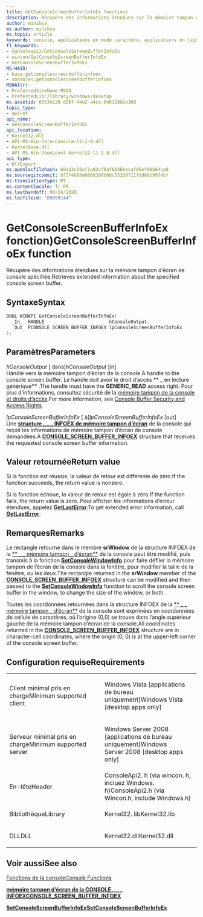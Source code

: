 ```yaml
---
title: GetConsoleScreenBufferInfoEx fonction)
description: Récupère des informations étendues sur la mémoire tampon d’écran de console spécifiée.
author: miniksa
ms.author: miniksa
ms.topic: article
keywords: console, applications en mode caractère, applications en ligne de commande, applications Terminal Server, API de console
f1_keywords:
- consoleapi2/GetConsoleScreenBufferInfoEx
- wincon/GetConsoleScreenBufferInfoEx
- GetConsoleScreenBufferInfoEx
MS-HAID:
- base.getconsolescreenbufferinfoex
- consoles.getconsolescreenbufferinfoex
MSHAttr:
- PreferredSiteName:MSDN
- PreferredLib:/library/windows/desktop
ms.assetid: 60534226-d26f-44e2-a4cc-64811882e308
topic_type:
- apiref
api_name:
- GetConsoleScreenBufferInfoEx
api_location:
- Kernel32.dll
- API-MS-Win-Core-Console-l2-1-0.dll
- KernelBase.dll
- API-MS-Win-DownLevel-Kernel32-l1-1-0.dll
api_type:
- DllExport
ms.openlocfilehash: 69cb3c59af1a93cf6af664bbecaf05ef00b64ce8
ms.sourcegitcommit: b75f4688e080d300b80c552d0711fdd86b9974bf
ms.translationtype: MT
ms.contentlocale: fr-FR
ms.lasthandoff: 08/24/2020
ms.locfileid: "89059144"
---
```

# <a name="getconsolescreenbufferinfoex-function"></a><span data-ttu-id="31e25-104">GetConsoleScreenBufferInfoEx fonction)</span><span class="sxs-lookup"><span data-stu-id="31e25-104">GetConsoleScreenBufferInfoEx function</span></span>


<span data-ttu-id="31e25-105">Récupère des informations étendues sur la mémoire tampon d’écran de console spécifiée.</span><span class="sxs-lookup"><span data-stu-id="31e25-105">Retrieves extended information about the specified console screen buffer.</span></span>

<a name="syntax"></a><span data-ttu-id="31e25-106">Syntaxe</span><span class="sxs-lookup"><span data-stu-id="31e25-106">Syntax</span></span>
------

```C
BOOL WINAPI GetConsoleScreenBufferInfoEx(
  _In_  HANDLE                        hConsoleOutput,
  _Out_ PCONSOLE_SCREEN_BUFFER_INFOEX lpConsoleScreenBufferInfoEx
);
```

<a name="parameters"></a><span data-ttu-id="31e25-107">Paramètres</span><span class="sxs-lookup"><span data-stu-id="31e25-107">Parameters</span></span>
----------

<span data-ttu-id="31e25-108">*hConsoleOutput* \[ dans\]</span><span class="sxs-lookup"><span data-stu-id="31e25-108">*hConsoleOutput* \[in\]</span></span>  
<span data-ttu-id="31e25-109">Handle vers la mémoire tampon d’écran de la console.</span><span class="sxs-lookup"><span data-stu-id="31e25-109">A handle to the console screen buffer.</span></span> <span data-ttu-id="31e25-110">Le handle doit avoir le droit d’accès \*\* \_ en lecture générique\*\* .</span><span class="sxs-lookup"><span data-stu-id="31e25-110">The handle must have the **GENERIC\_READ** access right.</span></span> <span data-ttu-id="31e25-111">Pour plus d’informations, consultez sécurité de la [mémoire tampon de la console et droits d’accès](console-buffer-security-and-access-rights.md).</span><span class="sxs-lookup"><span data-stu-id="31e25-111">For more information, see [Console Buffer Security and Access Rights](console-buffer-security-and-access-rights.md).</span></span>

<span data-ttu-id="31e25-112">*lpConsoleScreenBufferInfoEx* \[ à\]</span><span class="sxs-lookup"><span data-stu-id="31e25-112">*lpConsoleScreenBufferInfoEx* \[out\]</span></span>  
<span data-ttu-id="31e25-113">Une [**structure \_ \_ \_ INFOEX de mémoire tampon d’écran**](console-screen-buffer-infoex.md) de la console qui reçoit les informations de mémoire tampon d’écran de console demandées.</span><span class="sxs-lookup"><span data-stu-id="31e25-113">A [**CONSOLE\_SCREEN\_BUFFER\_INFOEX**](console-screen-buffer-infoex.md) structure that receives the requested console screen buffer information.</span></span>

<a name="return-value"></a><span data-ttu-id="31e25-114">Valeur retournée</span><span class="sxs-lookup"><span data-stu-id="31e25-114">Return value</span></span>
------------

<span data-ttu-id="31e25-115">Si la fonction est réussie, la valeur de retour est différente de zéro.</span><span class="sxs-lookup"><span data-stu-id="31e25-115">If the function succeeds, the return value is nonzero.</span></span>

<span data-ttu-id="31e25-116">Si la fonction échoue, la valeur de retour est égale à zéro.</span><span class="sxs-lookup"><span data-stu-id="31e25-116">If the function fails, the return value is zero.</span></span> <span data-ttu-id="31e25-117">Pour afficher les informations d’erreur étendues, appelez [**GetLastError**](https://msdn.microsoft.com/library/windows/desktop/ms679360).</span><span class="sxs-lookup"><span data-stu-id="31e25-117">To get extended error information, call [**GetLastError**](https://msdn.microsoft.com/library/windows/desktop/ms679360).</span></span>

<a name="remarks"></a><span data-ttu-id="31e25-118">Remarques</span><span class="sxs-lookup"><span data-stu-id="31e25-118">Remarks</span></span>
-------

<span data-ttu-id="31e25-119">Le rectangle retourné dans le membre **srWindow** de la structure INFOEX de la [\*\* \_ \_ mémoire tampon \_ d’écran\*\*](console-screen-buffer-infoex.md) de la console peut être modifié, puis transmis à la fonction [**SetConsoleWindowInfo**](setconsolewindowinfo.md) pour faire défiler la mémoire tampon de l’écran de la console dans la fenêtre, pour modifier la taille de la fenêtre, ou les deux.</span><span class="sxs-lookup"><span data-stu-id="31e25-119">The rectangle returned in the **srWindow** member of the [**CONSOLE\_SCREEN\_BUFFER\_INFOEX**](console-screen-buffer-infoex.md) structure can be modified and then passed to the [**SetConsoleWindowInfo**](setconsolewindowinfo.md) function to scroll the console screen buffer in the window, to change the size of the window, or both.</span></span>

<span data-ttu-id="31e25-120">Toutes les coordonnées retournées dans la structure INFOEX de la [\*\* \_ \_ mémoire tampon \_ d’écran\*\*](console-screen-buffer-infoex.md) de la console sont exprimées en coordonnées de cellule de caractères, où l’origine (0,0) se trouve dans l’angle supérieur gauche de la mémoire tampon d’écran de la console.</span><span class="sxs-lookup"><span data-stu-id="31e25-120">All coordinates returned in the [**CONSOLE\_SCREEN\_BUFFER\_INFOEX**](console-screen-buffer-infoex.md) structure are in character-cell coordinates, where the origin (0, 0) is at the upper-left corner of the console screen buffer.</span></span>

<a name="requirements"></a><span data-ttu-id="31e25-121">Configuration requise</span><span class="sxs-lookup"><span data-stu-id="31e25-121">Requirements</span></span>
------------

<table>
<colgroup>
<col width="50%" />
<col width="50%" />
</colgroup>
<tbody>
<tr class="odd">
<td><p><span data-ttu-id="31e25-122">Client minimal pris en charge</span><span class="sxs-lookup"><span data-stu-id="31e25-122">Minimum supported client</span></span></p></td>
<td><p><span data-ttu-id="31e25-123">Windows Vista [applications de bureau uniquement]</span><span class="sxs-lookup"><span data-stu-id="31e25-123">Windows Vista [desktop apps only]</span></span></p></td>
</tr>
<tr class="even">
<td><p><span data-ttu-id="31e25-124">Serveur minimal pris en charge</span><span class="sxs-lookup"><span data-stu-id="31e25-124">Minimum supported server</span></span></p></td>
<td><p><span data-ttu-id="31e25-125">Windows Server 2008 [applications de bureau uniquement]</span><span class="sxs-lookup"><span data-stu-id="31e25-125">Windows Server 2008 [desktop apps only]</span></span></p></td>
</tr>
<tr class="odd">
<td><p><span data-ttu-id="31e25-126">En-tête</span><span class="sxs-lookup"><span data-stu-id="31e25-126">Header</span></span></p></td>
<td><span data-ttu-id="31e25-127">ConsoleApi2. h (via wincon. h, incluez Windows. h)</span><span class="sxs-lookup"><span data-stu-id="31e25-127">ConsoleApi2.h (via Wincon.h, include Windows.h)</span></span></td>
</tr>
<tr class="even">
<td><p><span data-ttu-id="31e25-128">Bibliothèque</span><span class="sxs-lookup"><span data-stu-id="31e25-128">Library</span></span></p></td>
<td><span data-ttu-id="31e25-129">Kernel32. lib</span><span class="sxs-lookup"><span data-stu-id="31e25-129">Kernel32.lib</span></span></td>
</tr>
<tr class="odd">
<td><p><span data-ttu-id="31e25-130">DLL</span><span class="sxs-lookup"><span data-stu-id="31e25-130">DLL</span></span></p></td>
<td><span data-ttu-id="31e25-131">Kernel32.dll</span><span class="sxs-lookup"><span data-stu-id="31e25-131">Kernel32.dll</span></span></td>
</tr>
<tr class="even">
</tr>
<tr class="odd">
</tr>
<tr class="even">
</tr>
</tbody>
</table>

## <a name="span-idsee_alsospansee-also"></a><span data-ttu-id="31e25-132"><span id="see_also"></span>Voir aussi</span><span class="sxs-lookup"><span data-stu-id="31e25-132"><span id="see_also"></span>See also</span></span>


[<span data-ttu-id="31e25-133">Fonctions de la console</span><span class="sxs-lookup"><span data-stu-id="31e25-133">Console Functions</span></span>](console-functions.md)

[<span data-ttu-id="31e25-134">**mémoire tampon d’écran de la CONSOLE \_ \_ \_ INFOEX**</span><span class="sxs-lookup"><span data-stu-id="31e25-134">**CONSOLE\_SCREEN\_BUFFER\_INFOEX**</span></span>](console-screen-buffer-infoex.md)

[<span data-ttu-id="31e25-135">**SetConsoleScreenBufferInfoEx**</span><span class="sxs-lookup"><span data-stu-id="31e25-135">**SetConsoleScreenBufferInfoEx**</span></span>](setconsolescreenbufferinfoex.md)

 

 




